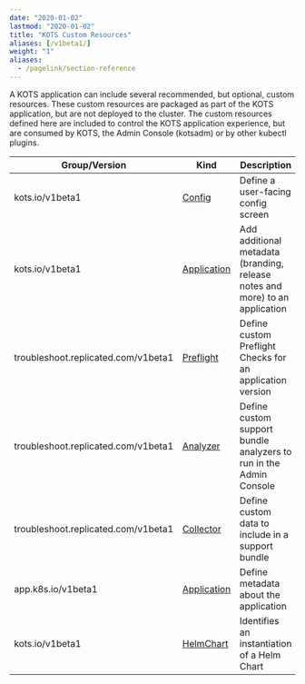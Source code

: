 ```yaml
---
date: "2020-01-02"
lastmod: "2020-01-02"
title: "KOTS Custom Resources"
aliases: [/v1beta1/]
weight: "1"
aliases: 
  - /pagelink/section-reference
---
```


A KOTS application can include several recommended, but optional, custom resources. These custom resources are packaged as part of the KOTS application, but are not deployed to the cluster. The custom resources defined here are included to control the KOTS application experience, but are consumed by KOTS, the Admin Console (kotsadm) or by other kubectl plugins.

| Group/Version | Kind | Description |
|---------------|------|-------------|
| kots.io/v1beta1 | [Config](/reference/v1beta1/config/)| Define a user-facing config screen |
| kots.io/v1beta1 | [Application](/reference/v1beta1/application) | Add additional metadata (branding, release notes and more) to an application |
| troubleshoot.replicated.com/v1beta1 | [Preflight](/reference/v1beta1/preflight) | Define custom Preflight Checks for an application version |
| troubleshoot.replicated.com/v1beta1 | [Analyzer](/reference/v1beta1/support-bundle#analyzer) | Define custom support bundle analyzers to run in the Admin Console |
| troubleshoot.replicated.com/v1beta1 | [Collector](/reference/v1beta1/support-bundle#collector) | Define custom data to include in a support bundle |
| app.k8s.io/v1beta1 | [Application](/reference/v1beta1/k8s-sig-application) | Define metadata about the application |
| kots.io/v1beta1 | [HelmChart](/reference/v1beta1/helmchart/) | Identifies an instantiation of a Helm Chart |
